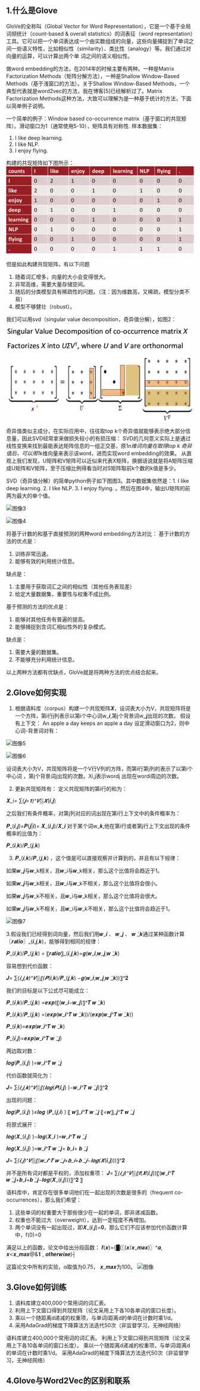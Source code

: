## 1.什么是Glove

GloVe的全称叫（Global Vector for Word Representation），它是一个基于全局词频统计（count-based & overall statistics）的词表征（word representation）工具。它可以把一个单词表达成一个由实数组成的向量，这些向量捕捉到了单词之间一些语义特性，比如相似性（similarity）、类比性（analogy）等。我们通过对向量的运算，可以计算出两个单 词之间的语义相似性。

做word embedding的方法，在2014年的时候主要有两种。一种是Matrix Factorization Methods（矩阵分解方法），一种是Shallow Window-Based Methods（基于浅窗口的方法）。关于Shallow Window-Based Methods，一个典型代表就是word2vec的方法，我在博客[5]已经解析过了。Matrix Factorization Methods这种方法，大致可以理解为是一种基于统计的方法，下面以简单例子说明。

一个简单的例子：Window based co-occurrence matrix（基于窗口的共现矩阵）。滑动窗口为1（通常使用5-10），矩阵具有对称性. 
样本数据集：
  1. I like deep learning.
  2. I like NLP.
  3. I enjoy flying.
  
构建的共现矩阵如下图所示：
  ![图像1](Glove/png/图像1.png)
  
但是如此构建共现矩阵，有以下问题
  1. 随着词汇增多，向量的大小会变得很大。
  2. 非常高维，需要大量存储空间。
  3. 随后的分类模型具有稀疏性的问题。（注：因为维数高，又稀疏，模型分类不易）
  4. 模型不够健壮（robust）。

我们可以用svd（singular value decomposition，奇异值分解），如图2：

![图像2](Glove/png/图像2.png)

奇异值类似主成分，在实际应用中，往往取top k个奇异值就能够表示绝大部分信息量，因此SVD经常拿来做损失较小的有损压缩：
SVD的几何意义实际上是通过线性变换来找到最能表达矩阵信息的一组正交基，原1*n维词向量在取得top k 奇异值后，可以用1*k维向量来表示该word，进而实现word embedding的效果。
从直观上我们发现，U矩阵和V矩阵可以近似来代表X矩阵，换据话说就是将A矩阵压缩成U矩阵和V矩阵，至于压缩比例得看当时对S矩阵取前k个数的k值是多少。

SVD（奇异值分解）的简单python例子如下图图3。其中数据集依然是：1. I like deep learning. 2. I like NLP. 3. I enjoy flying. 。然后在图4中，输出U矩阵的前两为最大的单个值。

![图像3](Glove/图像3)

![图像4](Glove/图像4)

将基于计数的和基于直接预测的两种word embedding方法对比：
基于计数的方法的优点是： 
  1. 训练非常迅速。 
  2. 能够有效的利用统计信息。 

缺点是：
  1. 主要用于获取词汇之间的相似性（其他任务表现差） 
  2. 给定大量数据集，重要性与权重不成比例。

基于预测的方法的优点是：
  1. 能够对其他任务有普遍的提高。 
  2. 能够捕捉到含词汇相似性外的复杂模式。 

缺点是：
  1. 需要大量的数据集。 
  2. 不能够充分利用统计信息。

以上两种方法都有优缺点，GloVe就是将两种方法的优点结合起来。

## 2.Glove如何实现

  1. 根据语料库（corpus）构建一个共现矩阵𝑿，设词表大小为V，共现矩阵将是一个方阵，第i行j列表示以第i个中心词w_𝒊,第j个背景词w_𝒋出现的次数。
假设有上下文：
An apple a day keeps an apple a day
设定滑动窗口为2，则中心词-背景词对有：

![图像5](Glove/图像5)

![图像6](Glove/图像6)

设词表大小为V，共现矩阵将是一个V行V列的方阵，而第i行第j列的表示了以第i个中心词 ，第j个背景词j出现的次数。Xi,j表示wordj 出现在wordi周边的次数。

  2. 更新共现矩阵有：
定义共现矩阵的第i行的和为：

𝑿_i= ∑_(𝒋=𝟏)^𝑽▒𝑿_(𝒊,𝒋) 

之后我们有条件概率，对第j列对应的词出现在第i行上下文中的条件概率为：

  𝑷_(𝒊,𝒋)=𝑷(𝒋|𝒊)=  𝑿_(𝒊,𝒋)/𝑿_𝒊 
对于某个词w_𝒌,他在第i行或者第j行上下文出现的条件概率的比值为：

𝑷_(𝒊,𝒌)/𝑷_(𝒋,𝒌) 

  3. 𝑷_(𝒊,𝒌)/𝑷_(𝒋,𝒌) ，这个值是可以直接观察并计算到的，并且有以下规律：
  
如果𝒘_𝒋与𝒘_k相关，且𝒘_i与𝒘_k相关，那么这个比值将会趋近于1。

如果𝒘_𝒋与𝒘_k相关，且𝒘_i与𝒘_k不相关，那么这个比值将会很小。

如果𝒘_𝒋与𝒘_k不相关，且𝒘_i与𝒘_k相关，那么这个比值将会很大。

如果𝒘_𝒋与𝒘_k不相关，且𝒘_i与𝒘_k不相关，那么这个比值将会趋近于1。

![图像7](Glove/图像7)

3.假设我们已经得到词向量，然后我们用𝒘_𝒊 、 𝒘_𝒋 、 𝒘 ̃_𝒌通过某种函数计算〖𝒓𝒂𝒕𝒊𝒐〗_(𝒊,𝒋,𝒌)，能够得到相同的规律：

𝑷_(𝒊,𝒌)/𝑷_(𝒋,𝒌) = 〖𝒓𝒂𝒕𝒊𝒐〗_(𝒊,𝒋,𝒌)=𝒈(𝒘_𝒊,𝒘_𝒋,𝒘 ̃_𝒌)

容易想到代价函数：

𝑱= ∑_(𝒊,𝒋,𝒌)^𝑽▒〖(𝑷_(𝒊,𝒌)/𝑷_(𝒋,𝒌)   −𝒈(𝒘_𝒊,𝒘_𝒋,𝒘 ̃_𝒌))〗^𝟐 

我们的目标是以下公式尽可能成立：

𝑷_(𝒊,𝒌)/𝑷_(𝒋,𝒌) =𝒆𝒙𝒑(〖(𝒘_𝒊−𝒘_𝒋)〗^𝑻 𝒘 ̃_𝒌)

𝑷_(𝒊,𝒌)/𝑷_(𝒋,𝒌) =(𝒆𝒙𝒑(𝒘_𝒊^𝑻 𝒘 ̃_𝒌))/(𝒆𝒙𝒑(𝒘_𝒋^𝑻 𝒘 ̃_𝒌))

𝑷_(𝒊,𝒌)=𝒆𝒙𝒑(𝒘_𝒊^𝑻 𝒘 ̃_𝒌)

𝑷_(𝒊,𝒋)=𝒆𝒙𝒑(𝒘_𝒊^𝑻 𝒘 ̃_𝒋)

两边取对数：

𝒍𝒐𝒈(𝑷_(𝒊,𝒋) )=𝒘_𝒊^𝑻 𝒘 ̃_𝒋

代价函数就简化为：

𝑱= ∑_(𝒊,𝒋,𝒌)^𝑽▒〖(𝒍𝒐𝒈(𝑷_(𝒊,𝒋) )−𝒘_𝒊^𝑻 𝒘 ̃_𝒋)〗^𝟐 

出现的问题：

𝒍𝒐𝒈(𝑷_(𝒊,𝒋) )≠𝒍𝒐𝒈 (𝑷_(𝒋,𝒊) ) 〖  𝒘〗_𝒊^𝑻 𝒘 ̃_𝒋 〖=𝒘〗_𝒋^𝑻 𝒘 ̃_𝒋

将原式展开：

𝒍𝒐𝒈(𝑿_(𝒊,𝒋) )−𝒍𝒐𝒈(𝑿_𝒊 )=𝒘_𝒊^𝑻 𝒘 ̃_𝒋

𝒍𝒐𝒈(𝑿_(𝒊,𝒋) )=𝒘_𝒊^𝑻 𝒘 ̃_𝒋+ 𝒃_𝒊+ 𝒃 ̃_𝒋

𝑱= ∑_(𝒊,𝒋)^𝑽▒〖(𝒘_𝒊^𝑻 𝒘 ̃_𝒋+𝒃_𝒊+𝒃 ̃_𝒋−𝒍𝒐𝒈(𝑿_(𝒊,𝒋)))〗^𝟐 

并不是所有词对都是平权的，添加权重项：
𝑱= ∑_(𝒊,𝒋)^𝑽▒〖𝒇(𝑿_(𝒊,𝒋))〖(𝒘_𝒊^𝑻 𝒘 ̃_𝒋+𝒃_𝒊+𝒃 ̃_𝒋−𝒍𝒐𝒈(𝑿_(𝒊,𝒋)))〗^𝟐 〗

语料库中，肯定存在很多单词他们在一起出现的次数是很多的（frequent co-occurrences），那么我们希望：

  1.  这些单词的权重要大于那些很少在一起的单词，即非递减函数。
  2. 权重也不能过大（overweight），达到一定程度不再增加。
  3. 两个单词没有一起出现过，即𝑿_(𝒊,𝒋)=𝟎，那么它们不应该参加代价函数计算中，f(0)=0
  
满足以上的函数，论文中给出分段函数：
𝒇(𝒙)={█(〖(𝒙/𝒙_𝒎𝒂𝒙)〗^𝜶,  𝒙<𝒙_𝒎𝒂𝒙@&𝟏  ,   𝒐𝒕𝒉𝒆𝒓𝒘𝒊𝒔𝒆)┤

这篇论文中所有的实验，α取值为0.75， 𝒙_𝒎𝒂𝒙为100。
![图像]()

## 3.Glove如何训练

  1. 语料库建立400,000个常用词的词汇表。
  2. 利用上下文窗口得到共现矩阵（论文采用上下各10各单词的窗口长度）。
  3. 乘以一个随距离d递减的权重项，与单词i距离d的单词在计数时乘1/d。
  4. 采用AdaGrad的梯度下降算法方法迭代50次（非监督学习，无神经网络）

语料库建立400,000个常用词的词汇表。
利用上下文窗口得到共现矩阵（论文采用上下各10各单词的窗口长度）。
乘以一个随距离d递减的权重项，与单词i距离d的单词在计数时乘1/d。
采用AdaGrad的梯度下降算法方法迭代50次（非监督学习，无神经网络）

## 4.Glove与Word2Vec的区别和联系
